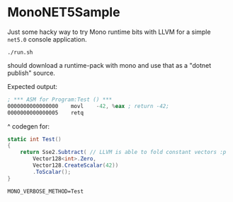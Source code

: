 # MonoNET5Sample

Just some hacky way to try Mono runtime bits with LLVM for a simple `net5.0` console application.

```
./run.sh
```
should download a runtime-pack with mono and use that as a "dotnet publish" source.

Expected output:
```asm
; *** ASM for Program:Test () ***
0000000000000000	movl	-42, %eax ; return -42;
0000000000000005	retq
```
^ codegen for:
```csharp
static int Test()
{
    return Sse2.Subtract( // LLVM is able to fold constant vectors :p
        Vector128<int>.Zero, 
        Vector128.CreateScalar(42))
        .ToScalar();
}
```

`MONO_VERBOSE_METHOD=Test`
